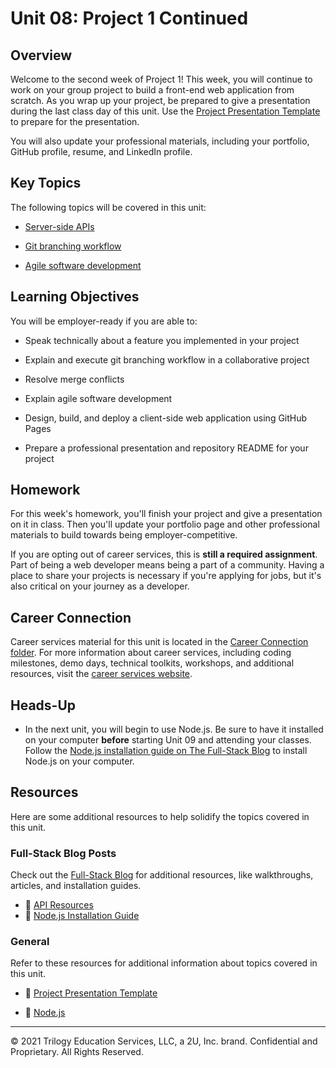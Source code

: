 # Unit 08: Project 1 Continued

## Overview

Welcome to the second week of Project 1! This week, you will continue to work on your group project to build a front-end web application from scratch. As you wrap up your project, be prepared to give a presentation during the last class day of this unit. Use the [Project Presentation Template](https://docs.google.com/presentation/d/10QaO9KH8HtUXj__81ve0SZcpO5DbMbqqQr4iPpbwKks/edit?usp=sharing) to prepare for the presentation.

You will also update your professional materials, including your portfolio, GitHub profile, resume, and LinkedIn profile.

## Key Topics

The following topics will be covered in this unit:

- [Server-side APIs](https://en.wikipedia.org/wiki/Web_API)

- [Git branching workflow](https://git-scm.com/book/en/v2/Git-Branching-Branching-Workflows)

- [Agile software development](https://en.wikipedia.org/wiki/Agile_software_development)

## Learning Objectives

You will be employer-ready if you are able to:

- Speak technically about a feature you implemented in your project

- Explain and execute git branching workflow in a collaborative project

- Resolve merge conflicts

- Explain agile software development

- Design, build, and deploy a client-side web application using GitHub Pages

- Prepare a professional presentation and repository README for your project

## Homework

For this week's homework, you'll finish your project and give a presentation on it in class. Then you'll update your portfolio page and other professional materials to build towards being employer-competitive.

If you are opting out of career services, this is **still a required assignment**. Part of being a web developer means being a part of a community. Having a place to share your projects is necessary if you're applying for jobs, but it's also critical on your journey as a developer.

## Career Connection

Career services material for this unit is located in the [Career Connection folder](./04-Career-Connection/README.md). For more information about career services, including coding milestones, demo days, technical toolkits, workshops, and additional resources, visit the [career services website](https://careernetwork.2u.com/?utm_medium=Academics&utm_source=boot_camp/).

## Heads-Up

- In the next unit, you will begin to use Node.js. Be sure to have it installed on your computer **before** starting Unit 09 and attending your classes. Follow the [Node.js installation guide on The Full-Stack Blog](https://coding-boot-camp.github.io/full-stack/nodejs/how-to-install-nodejs) to install Node.js on your computer.

## Resources

Here are some additional resources to help solidify the topics covered in this unit.

### Full-Stack Blog Posts

Check out the [Full-Stack Blog](https://coding-boot-camp.github.io/full-stack/) for additional resources, like walkthroughs, articles, and installation guides.

- 📖 [API Resources](https://coding-boot-camp.github.io/full-stack/apis/api-resources)
- 📖 [Node.js Installation Guide](https://coding-boot-camp.github.io/full-stack/nodejs/how-to-install-nodejs)

### General

Refer to these resources for additional information about topics covered in this unit.

- 📖 [Project Presentation Template](https://docs.google.com/presentation/d/10QaO9KH8HtUXj__81ve0SZcpO5DbMbqqQr4iPpbwKks/edit?usp=sharing)

- 📖 [Node.js](https://nodejs.org/en/)

---

© 2021 Trilogy Education Services, LLC, a 2U, Inc. brand. Confidential and Proprietary. All Rights Reserved.
